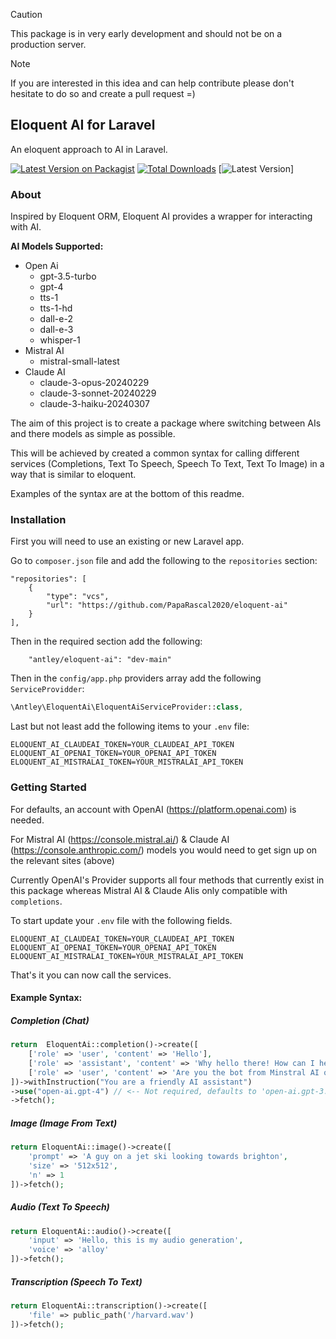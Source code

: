 > [!CAUTION]
> This package is in very early development and should not be on a production server.

> [!NOTE]  
> If you are interested in this idea and can help contribute please don't hesitate to 
> do so and create a pull request =)

## Eloquent AI for Laravel
An eloquent approach to AI in Laravel.

[![Latest Version on Packagist](https://img.shields.io/packagist/v/antley/eloquent-ai.svg?style=flat-square)](https://packagist.org/packages/antley/eloquent-ai)
[![Total Downloads](https://img.shields.io/packagist/dt/antley/eloquent-ai.svg?style=flat-square)](https://packagist.org/packages/antley/eloquent-ai)
[![Latest Version]()]

### About
Inspired by Eloquent ORM, Eloquent AI provides a wrapper for interacting with AI.

**AI Models Supported:**

- Open Ai
  - gpt-3.5-turbo
  - gpt-4
  - tts-1
  - tts-1-hd
  - dall-e-2
  - dall-e-3
  - whisper-1
- Mistral AI
  - mistral-small-latest
- Claude AI
   - claude-3-opus-20240229
   - claude-3-sonnet-20240229
   - claude-3-haiku-20240307

The aim of this project is to create a package where switching between
AIs and there models as simple as possible.

This will be achieved by created a common syntax for calling different services
(Completions, Text To Speech, Speech To Text, Text To Image) in a way that is similar to eloquent.

Examples of the syntax are at the bottom of this readme.

### Installation

First you will need to use an existing or new Laravel app.

Go to `composer.json` file and add the following to the `repositories` section:

```array
"repositories": [
    {
        "type": "vcs",
        "url": "https://github.com/PapaRascal2020/eloquent-ai"
    }
],
```
Then in the required section add the following:

```array
    "antley/eloquent-ai": "dev-main"
```

Then in the `config/app.php` providers array add the following `ServiceProvidder`:

```php
\Antley\EloquentAi\EloquentAiServiceProvider::class,
```

Last but not least add the following items to your `.env` file:

```dotenv
ELOQUENT_AI_CLAUDEAI_TOKEN=YOUR_CLAUDEAI_API_TOKEN
ELOQUENT_AI_OPENAI_TOKEN=YOUR_OPENAI_API_TOKEN
ELOQUENT_AI_MISTRALAI_TOKEN=YOUR_MISTRALAI_API_TOKEN
```

### Getting Started

For defaults, an account with OpenAI (https://platform.openai.com) is needed.

For Mistral AI (https://console.mistral.ai/) & Claude AI (https://console.anthropic.com/)
models you would need to get sign up on the relevant sites (above)

Currently OpenAI's Provider supports all four methods that currently exist in this package
whereas Mistral AI & Claude AIis only compatible with `completions`. 

To start update your `.env` file with the following fields.

```dotenv
ELOQUENT_AI_CLAUDEAI_TOKEN=YOUR_CLAUDEAI_API_TOKEN
ELOQUENT_AI_OPENAI_TOKEN=YOUR_OPENAI_API_TOKEN
ELOQUENT_AI_MISTRALAI_TOKEN=YOUR_MISTRALAI_API_TOKEN
```
That's it you can now call the services.

#### Example Syntax:

##### Completion (Chat)

```php
return  EloquentAi::completion()->create([
    ['role' => 'user', 'content' => 'Hello'],
    ['role' => 'assistant', 'content' => 'Why hello there! How can I help?'],
    ['role' => 'user', 'content' => 'Are you the bot from Minstral AI or Open AI?'],
])->withInstruction("You are a friendly AI assistant")
->use("open-ai.gpt-4") // <-- Not required, defaults to 'open-ai.gpt-3.5-turbo'..
->fetch();
```
##### Image (Image From Text)

```php
return EloquentAi::image()->create([
    'prompt' => 'A guy on a jet ski looking towards brighton',
    'size' => '512x512',
    'n' => 1 
])->fetch();
```
##### Audio (Text To Speech)

```php
return EloquentAi::audio()->create([
    'input' => 'Hello, this is my audio generation',
    'voice' => 'alloy'
])->fetch();
```
##### Transcription (Speech To Text)

```php
return EloquentAi::transcription()->create([
    'file' => public_path('/harvard.wav')
])->fetch();
```

